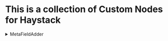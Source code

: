 # This is a collection of Custom Nodes for Haystack

<details>
  <summary>MetaFieldAdder</summary>
  # What does this component do?
  This component adds meta fields to Documents in the indexing pipeline.
  
  The meta values are specified in a seperate json file. The name of the json file is the name of the Document the meta data is intended for, plus the ending ".meta.json".
  *Example: The name of a pdf file is: "Information.pdf". Then, the name of the json file is "Information.pdf.meta.json". The MetaFieldAdder extracts the meta values from this json file and adds them to the Document.
</details>
